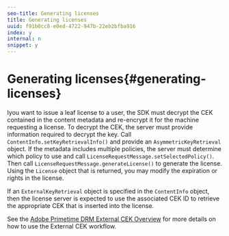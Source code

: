 ```yaml
---
seo-title: Generating licenses
title: Generating licenses
uuid: f91b0cc8-e0ed-4722-947b-22eb2bfba916
index: y
internal: n
snippet: y
---
```


# Generating licenses{#generating-licenses}

Iyou want to issue a leaf license to a user, the SDK must decrypt the CEK contained in the content metadata and re-encrypt it for the machine requesting a license. To decrypt the CEK, the server must provide information required to decrypt the key. Call `ContentInfo.setKeyRetrievalInfo()` and provide an `AsymmetricKeyRetrieval` object. If the metadata includes multiple policies, the server must determine which policy to use and call `LicenseRequestMessage.setSelectedPolicy()`. Then call `LicenseRequestMessage.generateLicense()` to generate the license. Using the `License` object that is returned, you may modify the expiration or rights in the license.

If an `ExternalKeyRetrieval` object is specified in the `ContentInfo` object, then the license server is expected to use the associated CEK ID to retrieve the appropriate CEK that is inserted into the license.

See the [Adobe Primetime DRM External CEK Overview](https://help.adobe.com/en_US/primetime/drm/5.3/drm_xkey_mgmt/index.html#concept-Adobe_Primetime_DRM_External_CEK_Overview) for more details on how to use the External CEK workflow. 

